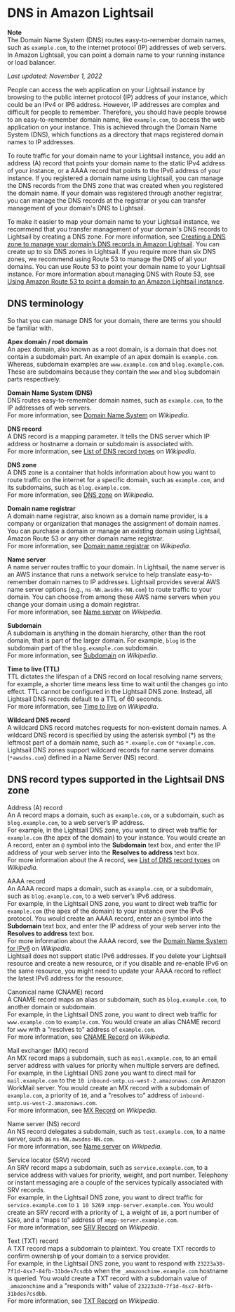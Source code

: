 # DNS in Amazon Lightsail<a name="understanding-dns-in-amazon-lightsail"></a>

**Note**  
The Domain Name System \(DNS\) routes easy\-to\-remember domain names, such as `example.com`, to the internet protocol \(IP\) addresses of web servers\. In Amazon Lightsail, you can point a domain name to your running instance or load balancer\.

 *Last updated: November 1, 2022* 

People can access the web application on your Lightsail instance by browsing to the public internet protocol \(IP\) address of your instance, which could be an IPv4 or IP6 address\. However, IP addresses are complex and difficult for people to remember\. Therefore, you should have people browse to an easy\-to\-remember domain name, like `example.com`, to access the web application on your instance\. This is achieved through the Domain Name System \(DNS\), which functions as a directory that maps registered domain names to IP addresses\.

To route traffic for your domain name to your Lightsail instance, you add an address \(A\) record that points your domain name to the static IPv4 address of your instance, or a AAAA record that points to the IPv6 address of your instance\. If you registered a domain name using Lightsail, you can manage the DNS records from the DNS zone that was created when you registered the domain name\. If your domain was registered through another registrar, you can manage the DNS records at the registrar or you can transfer management of your domain's DNS to Lightsail\.

To make it easier to map your domain name to your Lightsail instance, we recommend that you transfer management of your domain's DNS records to Lightsail by creating a DNS zone\. For more information, see [Creating a DNS zone to manage your domain’s DNS records in Amazon Lightsail](lightsail-how-to-create-dns-entry.md)\. You can create up to six DNS zones in Lightsail\. If you require more than six DNS zones, we recommend using Route 53 to manage the DNS of all your domains\. You can use Route 53 to point your domain name to your Lightsail instance\. For more information about managing DNS with Route 53, see [Using Amazon Route 53 to point a domain to an Amazon Lightsail instance](amazon-lightsail-using-route-53-to-point-a-domain-to-an-instance.md)\.

## DNS terminology<a name="lightsail-dns-zone-terminology"></a>

So that you can manage DNS for your domain, there are terms you should be familiar with\.

**Apex domain / root domain**  
An apex domain, also known as a root domain, is a domain that does not contain a subdomain part\. An example of an apex domain is `example.com`\. Whereas, subdomain examples are `www.example.com` and `blog.example.com`\. These are subdomains because they contain the `www` and `blog` subdomain parts respectively\.

**Domain Name System \(DNS\)**  
DNS routes easy\-to\-remember domain names, such as `example.com`, to the IP addresses of web servers\.  
For more information, see [Domain Name System](https://en.wikipedia.org/wiki/Domain_Name_System) on *Wikipedia*\.

**DNS record**  
A DNS record is a mapping parameter\. It tells the DNS server which IP address or hostname a domain or subdomain is associated with\.  
For more information, see [List of DNS record types](https://en.wikipedia.org/wiki/List_of_DNS_record_types) on *Wikipedia*\.

**DNS zone**  
A DNS zone is a container that holds information about how you want to route traffic on the internet for a specific domain, such as `example.com`, and its subdomains, such as `blog.example.com`\.  
For more information, see [DNS zone](https://en.wikipedia.org/wiki/DNS_zone) on *Wikipedia*\.

**Domain name registrar**  
A domain name registrar, also known as a domain name provider, is a company or organization that manages the assignment of domain names\. You can purchase a domain or manage an existing domain using Lightsail, Amazon Route 53 or any other domain name registrar\.  
For more information, see [Domain name registrar](https://en.wikipedia.org/wiki/Domain_name_registrar) on *Wikipedia*\.

**Name server**  
A name server routes traffic to your domain\. In Lightsail, the name server is an AWS  instance that runs a network service to help translate easy\-to\-remember domain names to IP addresses\. Lightsail provides several AWS  name server options \(e\.g\., `ns-NN.awsdns-NN.com`\) to route traffic to your domain\. You can choose from among these AWS  name servers when you change your domain using a domain registrar\.  
For more information, see [Name server](https://en.wikipedia.org/wiki/Name_server) on *Wikipedia*\.

**Subdomain**  
A subdomain is anything in the domain hierarchy, other than the root domain, that is part of the larger domain\. For example, `blog` is the subdomain part of the `blog.example.com` subdomain\.  
For more information, see [Subdomain](https://en.wikipedia.org/wiki/Subdomain) on *Wikipedia*\.

**Time to live \(TTL\)**  
TTL dictates the lifespan of a DNS record on local resolving name servers; for example, a shorter time means less time to wait until the changes go into effect\. TTL cannot be configured in the Lightsail DNS zone\. Instead, all Lightsail DNS records default to a TTL of 60 seconds\.  
For more information, see [Time to live](https://en.wikipedia.org/wiki/Time_to_live) on *Wikipedia*\.

**Wildcard DNS record**  
A wildcard DNS record matches requests for non\-existent domain names\. A wildcard DNS record is specified by using the asterisk symbol \(\*\) as the leftmost part of a domain name, such as `*.example.com` or `*example.com`\.  
Lightsail DNS zones support wildcard records for name server domains \(`*awsdns.com`\) defined in a Name Server \(NS\) record\.

## DNS record types supported in the Lightsail DNS zone<a name="lightsail-dns-records-supported-in-lightsail"></a>

Address \(A\) record  
An A record maps a domain, such as `example.com`, or a subdomain, such as `blog.example.com`, to a web server’s IP address\.  
For example, in the Lightsail DNS zone, you want to direct web traffic for `example.com` \(the apex of the domain\) to your instance\. You would create an A record, enter an `@` symbol into the **Subdomain** text box, and enter the IP address of your web server into the **Resolves to address** text box\.  
For more information about the A record, see [List of DNS record types](https://en.wikipedia.org/wiki/List_of_DNS_record_types) on *Wikipedia*\.

AAAA record  
An AAAA record maps a domain, such as `example.com`, or a subdomain, such as `blog.example.com`, to a web server’s IPv6 address\.  
For example, in the Lightsail DNS zone, you want to direct web traffic for `example.com` \(the apex of the domain\) to your instance over the IPv6 protocol\. You would create an AAAA record, enter an `@` symbol into the **Subdomain** text box, and enter the IP address of your web server into the **Resolves to address** text box\.  
For more information about the AAAA record, see the [Domain Name System for IPv6](https://en.wikipedia.org/wiki/IPv6_address#Domain_Name_System) on *Wikipedia*\.  
Lightsail does not support static IPv6 addresses\. If you delete your Lightsail resource and create a new resource, or if you disable and re\-enable IPv6 on the same resource, you might need to update your AAAA record to reflect the latest IPv6 address for the resource\.

Canonical name \(CNAME\) record  
A CNAME record maps an alias or subdomain, such as `blog.example.com`, to another domain or subdomain\.  
For example, in the Lightsail DNS zone, you want to direct web traffic for `www.example.com` to `example.com`\. You would create an alias CNAME record for `www` with a "resolves to" address of `example.com`\.  
For more information, see [CNAME Record](https://en.wikipedia.org/wiki/CNAME_record) on *Wikipedia*\.

Mail exchanger \(MX\) record  
An MX record maps a subdomain, such as `mail.example.com`, to an email server address with values for priority when multiple servers are defined\.  
For example, in the Lightsail DNS zone you want to direct mail for `mail.example.com` to the `10 inbound-smtp.us-west-2.amazonaws.com` Amazon WorkMail server\. You would create an MX record with a subdomain of `example.com`, a priority of `10`, and a "resolves to" address of `inbound-smtp.us-west-2.amazonaws.com`\.  
For more information, see [MX Record](https://en.wikipedia.org/wiki/MX_record) on *Wikipedia*\.

Name server \(NS\) record  
An NS record delegates a subdomain, such as `test.example.com`, to a name server, such as `ns-NN.awsdns-NN.com`\.  
For more information, see [Name server](https://en.wikipedia.org/wiki/Name_server) on *Wikipedia*\.

Service locator \(SRV\) record  
An SRV record maps a subdomain, such as `service.example.com`, to a service address with values for priority, weight, and port number\. Telephony or instant messaging are a couple of the services typically associated with SRV records\.  
For example, in the Lightsail DNS zone, you want to direct traffic for `service.example.com` to `1 10 5269 xmpp-server.example.com`\. You would create an SRV record with a priority of `1`, a weight of `10`, a port number of `5269`, and a "maps to" address of `xmpp-server.example.com`\.  
For more information, see [SRV Record](https://en.wikipedia.org/wiki/SRV_record) on *Wikipedia*\.

Text \(TXT\) record  
A TXT record maps a subdomain to plaintext\. You create TXT records to confirm ownership of your domain to a service provider\.  
For example, in the Lightsail DNS zone, you want to respond with `23223a30-7f1d-4sx7-84fb-31bdes7csdbb` when the `_amazonchime.example.com` hostname is queried\. You would create a TXT record with a subdomain value of `_amazonchime` and a "responds with" value of `23223a30-7f1d-4sx7-84fb-31bdes7csdbb`\.  
For more information, see [TXT Record](https://en.wikipedia.org/wiki/TXT_record) on *Wikipedia*\.